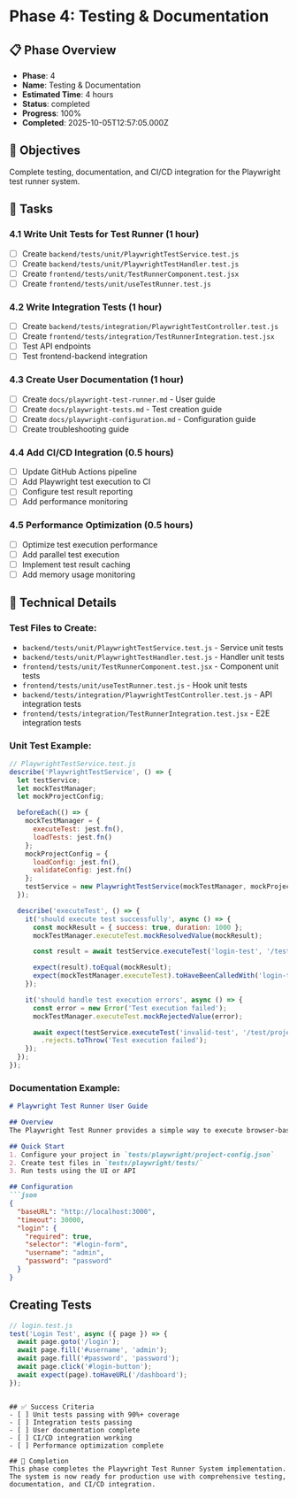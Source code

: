 # Phase 4: Testing & Documentation

## 📋 Phase Overview
- **Phase**: 4
- **Name**: Testing & Documentation
- **Estimated Time**: 4 hours
- **Status**: completed
- **Progress**: 100%
- **Completed**: 2025-10-05T12:57:05.000Z

## 🎯 Objectives
Complete testing, documentation, and CI/CD integration for the Playwright test runner system.

## 📝 Tasks

### 4.1 Write Unit Tests for Test Runner (1 hour)
- [ ] Create `backend/tests/unit/PlaywrightTestService.test.js`
- [ ] Create `backend/tests/unit/PlaywrightTestHandler.test.js`
- [ ] Create `frontend/tests/unit/TestRunnerComponent.test.jsx`
- [ ] Create `frontend/tests/unit/useTestRunner.test.js`

### 4.2 Write Integration Tests (1 hour)
- [ ] Create `backend/tests/integration/PlaywrightTestController.test.js`
- [ ] Create `frontend/tests/integration/TestRunnerIntegration.test.jsx`
- [ ] Test API endpoints
- [ ] Test frontend-backend integration

### 4.3 Create User Documentation (1 hour)
- [ ] Create `docs/playwright-test-runner.md` - User guide
- [ ] Create `docs/playwright-tests.md` - Test creation guide
- [ ] Create `docs/playwright-configuration.md` - Configuration guide
- [ ] Create troubleshooting guide

### 4.4 Add CI/CD Integration (0.5 hours)
- [ ] Update GitHub Actions pipeline
- [ ] Add Playwright test execution to CI
- [ ] Configure test result reporting
- [ ] Add performance monitoring

### 4.5 Performance Optimization (0.5 hours)
- [ ] Optimize test execution performance
- [ ] Add parallel test execution
- [ ] Implement test result caching
- [ ] Add memory usage monitoring

## 🔧 Technical Details

### Test Files to Create:
- `backend/tests/unit/PlaywrightTestService.test.js` - Service unit tests
- `backend/tests/unit/PlaywrightTestHandler.test.js` - Handler unit tests
- `frontend/tests/unit/TestRunnerComponent.test.jsx` - Component unit tests
- `frontend/tests/unit/useTestRunner.test.js` - Hook unit tests
- `backend/tests/integration/PlaywrightTestController.test.js` - API integration tests
- `frontend/tests/integration/TestRunnerIntegration.test.jsx` - E2E integration tests

### Unit Test Example:
```javascript
// PlaywrightTestService.test.js
describe('PlaywrightTestService', () => {
  let testService;
  let mockTestManager;
  let mockProjectConfig;

  beforeEach(() => {
    mockTestManager = {
      executeTest: jest.fn(),
      loadTests: jest.fn()
    };
    mockProjectConfig = {
      loadConfig: jest.fn(),
      validateConfig: jest.fn()
    };
    testService = new PlaywrightTestService(mockTestManager, mockProjectConfig);
  });

  describe('executeTest', () => {
    it('should execute test successfully', async () => {
      const mockResult = { success: true, duration: 1000 };
      mockTestManager.executeTest.mockResolvedValue(mockResult);

      const result = await testService.executeTest('login-test', '/test/project');

      expect(result).toEqual(mockResult);
      expect(mockTestManager.executeTest).toHaveBeenCalledWith('login-test', expect.any(Object));
    });

    it('should handle test execution errors', async () => {
      const error = new Error('Test execution failed');
      mockTestManager.executeTest.mockRejectedValue(error);

      await expect(testService.executeTest('invalid-test', '/test/project'))
        .rejects.toThrow('Test execution failed');
    });
  });
});
```

### Documentation Example:
```markdown
# Playwright Test Runner User Guide

## Overview
The Playwright Test Runner provides a simple way to execute browser-based tests with automatic login handling and project-specific configuration.

## Quick Start
1. Configure your project in `tests/playwright/project-config.json`
2. Create test files in `tests/playwright/tests/`
3. Run tests using the UI or API

## Configuration
```json
{
  "baseURL": "http://localhost:3000",
  "timeout": 30000,
  "login": {
    "required": true,
    "selector": "#login-form",
    "username": "admin",
    "password": "password"
  }
}
```

## Creating Tests
```javascript
// login.test.js
test('Login Test', async ({ page }) => {
  await page.goto('/login');
  await page.fill('#username', 'admin');
  await page.fill('#password', 'password');
  await page.click('#login-button');
  await expect(page).toHaveURL('/dashboard');
});
```
```

## ✅ Success Criteria
- [ ] Unit tests passing with 90%+ coverage
- [ ] Integration tests passing
- [ ] User documentation complete
- [ ] CI/CD integration working
- [ ] Performance optimization complete

## 🚀 Completion
This phase completes the Playwright Test Runner System implementation. The system is now ready for production use with comprehensive testing, documentation, and CI/CD integration.
